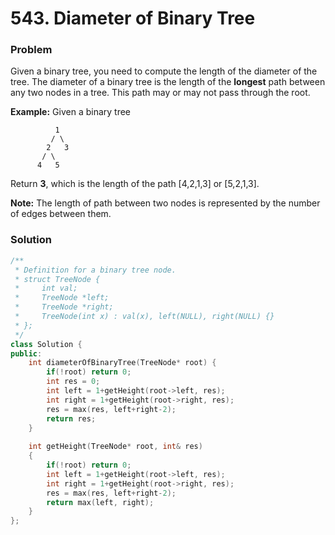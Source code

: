 # 543. Diameter of Binary Tree

### Problem

Given a binary tree, you need to compute the length of the diameter of the tree. The diameter of a binary tree is the length of the **longest** path between any two nodes in a tree. This path may or may not pass through the root.

**Example:**
Given a binary tree

```
          1
         / \
        2   3
       / \     
      4   5    
```



Return **3**, which is the length of the path [4,2,1,3] or [5,2,1,3].

**Note:** The length of path between two nodes is represented by the number of edges between them.

### Solution

```c++
/**
 * Definition for a binary tree node.
 * struct TreeNode {
 *     int val;
 *     TreeNode *left;
 *     TreeNode *right;
 *     TreeNode(int x) : val(x), left(NULL), right(NULL) {}
 * };
 */
class Solution {
public:
    int diameterOfBinaryTree(TreeNode* root) {
        if(!root) return 0;
        int res = 0;
        int left = 1+getHeight(root->left, res);
        int right = 1+getHeight(root->right, res);
        res = max(res, left+right-2);
        return res;
    }
    
    int getHeight(TreeNode* root, int& res)
    {
        if(!root) return 0;
        int left = 1+getHeight(root->left, res);
        int right = 1+getHeight(root->right, res);
        res = max(res, left+right-2);
        return max(left, right);
    }
};
```





